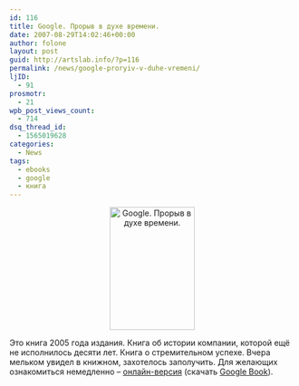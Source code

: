 ```yaml
---
id: 116
title: Google. Прорыв в духе времени.
date: 2007-08-29T14:02:46+00:00
author: folone
layout: post
guid: http://artslab.info/?p=116
permalink: /news/google-proryiv-v-duhe-vremeni/
ljID:
  - 91
prosmotr:
  - 21
wpb_post_views_count:
  - 714
dsq_thread_id:
  - 1565019628
categories:
  - News
tags:
  - ebooks
  - google
  - книга
---
```

<center>
  <img src="http://artslab.info/wp-content/uploads/google-history.png" alt="Google. Прорыв в духе времени." title="google-history" width="150" height="217" class="alignnone size-full wp-image-2288" />
</center>

Это книга 2005 года издания. Книга об истории компании, которой ещё не исполнилось десяти лет. Книга о стремительном успехе. Вчера мельком увидел в книжном, захотелось заполучить. Для желающих ознакомиться немедленно &#8211; <a HREF="http://folone.googlepages.com/malsid_google_proriyv_v_duhe_vremen.html">онлайн-версия</a> (скачать <a HREF="http://files.artslab.info/google_book.zip">Google Book</a>).